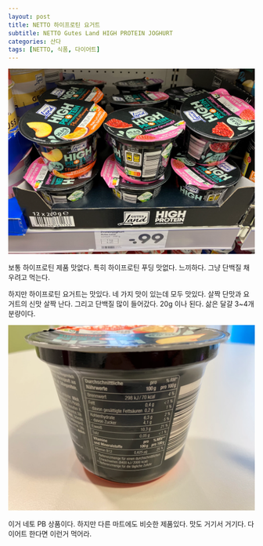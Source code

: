 ```yaml
---
layout: post
title: NETTO 하이프로틴 요거트
subtitle: NETTO Gutes Land HIGH PROTEIN JOGHURT
categories: 산다
tags: [NETTO, 식품, 다이어트]
---
```


![Proteinjoguhrt](/assets/images/posts/2023-07-10-Proteinjoguhrt-1.webp)

보통 하이프로틴 제품 맛없다. 특히 하이프로틴 푸딩 맛없다. 느끼하다. 그냥 단백질 채우려고 먹는다.

하지만 하이프로틴 요거트는 맛있다. 네 가지 맛이 있는데 모두 맛있다. 살짝 단맛과 요거트의 신맛 살짝 난다. 그리고 단백질 많이 들어갔다. 20g 이나 된다. 삶은 달걀 3~4개 분량이다.

![Proteinjoguhrt](/assets/images/posts/2023-07-10-Proteinjoguhrt-2.webp)

이거 네토 PB 상품이다. 하지만 다른 마트에도 비슷한 제품있다. 맛도 거기서 거기다. 다이어트 한다면 이런거 먹어라.
